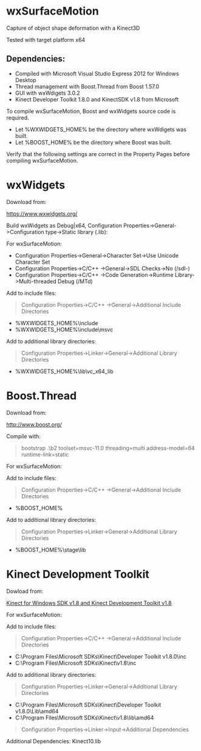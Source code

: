 wxSurfaceMotion
=================

Capture of object shape deformation with a Kinect3D

Tested with target platform x64

Dependencies:
-------------

* Compiled with Microsoft Visual Studio Express 2012 for Windows Desktop
* Thread management with Boost.Thread from Boost 1.57.0
* GUI with wxWdigets 3.0.2
* Kinect Developer Toolkit 1.8.0 and KinectSDK v1.8 from Microsoft

To compile wxSurfaceMotion, Boost and wxWidgets source code is required.
* Let %WXWIDGETS_HOME% be the directory where wxWdigets was built.
* Let %BOOST_HOME% be the directory where Boost was built.

Verify that the following settings are correct in the Property Pages before compiling wxSurfaceMotion.


# wxWidgets

Download from:

https://www.wxwidgets.org/

Build wxWidgets as Debug|x64, Configuration Properties->General->Configuration type->Static library (.lib):

For wxSurfaceMotion:
* Configuration Properties->General->Character Set->Use Unicode Character Set
* Configuration Properties->C/C++ ->General->SDL Checks->No (/sdl-)
* Configuration Properties->C/C++ ->Code Generation->Runtime Library->Multi-threaded Debug (/MTd)

Add to include files:

> Configuration Properties->C/C++ ->General->Additional Include Directories

* %WXWIDGETS_HOME%\include
* %WXWIDGETS_HOME%\include\msvc

Add to additional library directories:

> Configuration Properties->Linker->General->Additional Library Directories

* %WXWIDGETS_HOME%\lib\vc_x64_lib



# Boost.Thread

Download from:

http://www.boost.org/

Compile with:
> bootstrap
> .\b2 toolset=msvc-11.0 threading=multi address-model=64 runtime-link=static

For wxSurfaceMotion:

Add to include files:

> Configuration Properties->C/C++ ->General->Additional Include Directories

* %BOOST_HOME%

Add to additional library directories:

> Configuration Properties->Linker->General->Additional Library Directories

* %BOOST_HOME%\stage\lib



# Kinect Development Toolkit

Dowload from:

[Kinect for Windows SDK v1.8 and Kinect Development Toolkit v1.8](http://www.microsoft.com/en-us/download/details.aspx?id=40276)

For wxSurfaceMotion:

Add to include files:

> Configuration Properties->C/C++ ->General->Additional Include Directories

* C:\Program Files\Microsoft SDKs\Kinect\Developer Toolkit v1.8.0\inc
* C:\Program Files\Microsoft SDKs\Kinect\v1.8\inc

Add to additional library directories:

> Configuration Properties->Linker->General->Additional Library Directories

* C:\Program Files\Microsoft SDKs\Kinect\Developer Toolkit v1.8.0\Lib\amd64
* C:\Program Files\Microsoft SDKs\Kinect\v1.8\lib\amd64

> Configuration Properties->Linker->Input->Additional Dependencies

Additional Dependencies: Kinect10.lib
